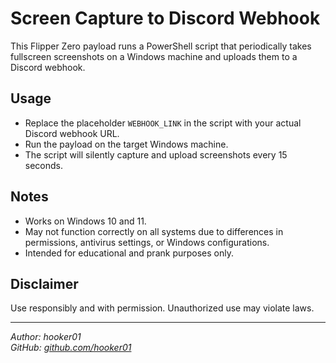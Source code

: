 # Screen Capture to Discord Webhook

This Flipper Zero payload runs a PowerShell script that periodically takes fullscreen screenshots on a Windows machine and uploads them to a Discord webhook.

## Usage

- Replace the placeholder `WEBHOOK_LINK` in the script with your actual Discord webhook URL.
- Run the payload on the target Windows machine.
- The script will silently capture and upload screenshots every 15 seconds.

## Notes

- Works on Windows 10 and 11.
- May not function correctly on all systems due to differences in permissions, antivirus settings, or Windows configurations.
- Intended for educational and prank purposes only.

## Disclaimer

Use responsibly and with permission. Unauthorized use may violate laws.


---

*Author: hooker01*  
*GitHub: [github.com/hooker01](https://github.com/hooker01)*
